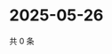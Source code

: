 # 2025-05-26

共 0 条

<!-- BEGIN ZHIHUQUESTIONS -->
<!-- 最后更新时间 Mon May 26 2025 05:09:50 GMT+0800 (China Standard Time) -->

<!-- END ZHIHUQUESTIONS -->
